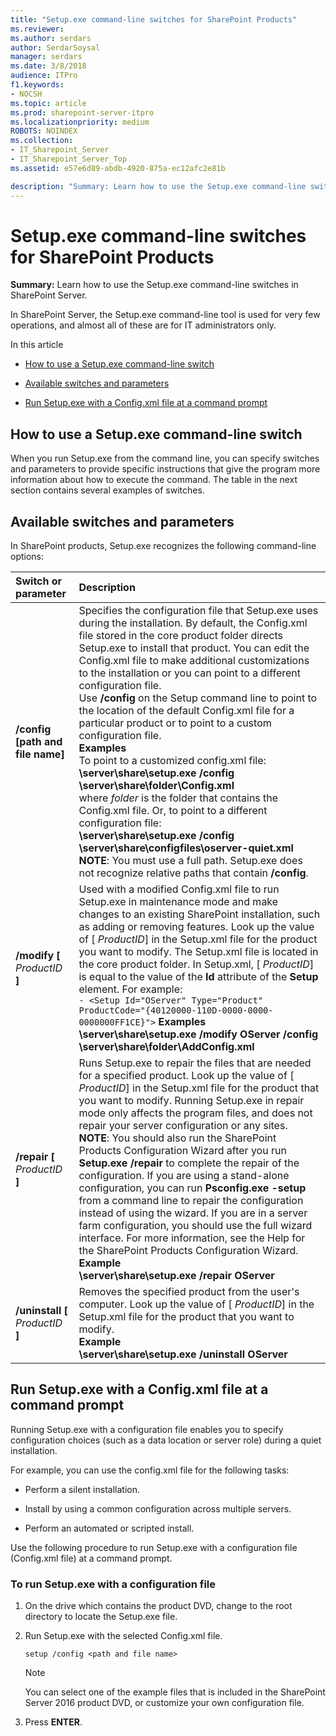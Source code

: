 ```yaml
---
title: "Setup.exe command-line switches for SharePoint Products"
ms.reviewer: 
ms.author: serdars
author: SerdarSoysal
manager: serdars
ms.date: 3/8/2018
audience: ITPro
f1.keywords:
- NOCSH
ms.topic: article
ms.prod: sharepoint-server-itpro
ms.localizationpriority: medium
ROBOTS: NOINDEX
ms.collection:
- IT_Sharepoint_Server
- IT_Sharepoint_Server_Top
ms.assetid: e57e6d89-abdb-4920-875a-ec12afc2e81b

description: "Summary: Learn how to use the Setup.exe command-line switches in SharePoint Server."
---
```


# Setup.exe command-line switches for SharePoint Products

 **Summary:** Learn how to use the Setup.exe command-line switches in SharePoint Server. 
  
In SharePoint Server, the Setup.exe command-line tool is used for very few operations, and almost all of these are for IT administrators only.
  
In this article
  
- [How to use a Setup.exe command-line switch](#HowTo)
    
- [Available switches and parameters](#Switches)
    
- [Run Setup.exe with a Config.xml file at a command prompt](#Run)
    
## How to use a Setup.exe command-line switch
<a name="HowTo"> </a>

When you run Setup.exe from the command line, you can specify switches and parameters to provide specific instructions that give the program more information about how to execute the command. The table in the next section contains several examples of switches.
  
## Available switches and parameters
<a name="Switches"> </a>

In SharePoint products, Setup.exe recognizes the following command-line options:
  
|**Switch or parameter**|**Description**|
|:-----|:-----|
|**/config [path and file name]** <br/> |Specifies the configuration file that Setup.exe uses during the installation. By default, the Config.xml file stored in the core product folder directs Setup.exe to install that product. You can edit the Config.xml file to make additional customizations to the installation or you can point to a different configuration file.  <br/> Use **/config** on the Setup command line to point to the location of the default Config.xml file for a particular product or to point to a custom configuration file.  <br/> **Examples** <br/> To point to a customized config.xml file:  <br/> **\\server\share\setup.exe /config** <br/> **\\server\share\folder\Config.xml** <br/> where  _folder_ is the folder that contains the Config.xml file. Or, to point to a different configuration file:  <br/> **\\server\share\setup.exe /config** <br/> **\\server\share\configfiles\oserver-quiet.xml** <br/> **NOTE**: You must use a full path. Setup.exe does not recognize relative paths that contain **/config**.  <br/> |
|**/modify [** _ProductID_ **]** <br/> |Used with a modified Config.xml file to run Setup.exe in maintenance mode and make changes to an existing SharePoint installation, such as adding or removing features. Look up the value of [ _ProductID_] in the Setup.xml file for the product you want to modify. The Setup.xml file is located in the core product folder. In Setup.xml, [ _ProductID_] is equal to the value of the **Id** attribute of the **Setup** element. For example:  <br/> ```- <Setup Id="OServer" Type="Product" ProductCode="{40120000-110D-0000-0000-0000000FF1CE}">``` **Examples** <br/> **\\server\share\setup.exe /modify OServer /config** <br/> **\\server\share\folder\AddConfig.xml** <br/> |
|**/repair [** _ProductID_ **]** <br/> |Runs Setup.exe to repair the files that are needed for a specified product. Look up the value of [ _ProductID_] in the Setup.xml file for the product that you want to modify. Running Setup.exe in repair mode only affects the program files, and does not repair your server configuration or any sites.  <br/> **NOTE**: You should also run the SharePoint Products Configuration Wizard after you run **Setup.exe /repair** to complete the repair of the configuration. If you are using a stand-alone configuration, you can run **Psconfig.exe -setup** from a command line to repair the configuration instead of using the wizard. If you are in a server farm configuration, you should use the full wizard interface. For more information, see the Help for the SharePoint Products Configuration Wizard.  <br/> **Example** <br/> **\\server\share\setup.exe /repair OServer** <br/> |
|**/uninstall [** _ProductID_ **]** <br/> |Removes the specified product from the user's computer. Look up the value of [ _ProductID_] in the Setup.xml file for the product that you want to modify.  <br/> **Example** <br/> **\\server\share\setup.exe /uninstall OServer** <br/> |
   
## Run Setup.exe with a Config.xml file at a command prompt
<a name="Run"> </a>

Running Setup.exe with a configuration file enables you to specify configuration choices (such as a data location or server role) during a quiet installation.
  
For example, you can use the config.xml file for the following tasks: 
  
- Perform a silent installation.
    
- Install by using a common configuration across multiple servers. 
    
- Perform an automated or scripted install.
    
Use the following procedure to run Setup.exe with a configuration file (Config.xml file) at a command prompt. 
  
### To run Setup.exe with a configuration file

1. On the drive which contains the product DVD, change to the root directory to locate the Setup.exe file.
    
2. Run Setup.exe with the selected Config.xml file.
    
    ```
    setup /config <path and file name>
    ```

    > [!NOTE]
    > You can select one of the example files that is included in the SharePoint Server 2016 product DVD, or customize your own configuration file. 
  
3. Press **ENTER**. 
    

